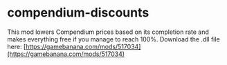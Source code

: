 # compendium-discounts
This mod lowers Compendium prices based on its completion rate and makes everything free if you manage to reach 100%.
Download the .dll file here: [https://gamebanana.com/mods/517034](https://gamebanana.com/mods/517034)

